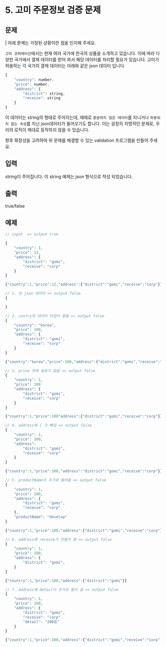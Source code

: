 # 5. 고미 주문정보 검증 문제

## 문제

| 아래 문제는 가정된 상황이란 점을 인지해 주세요.

`고미 코퍼레이션`에서는 현재 여러 국가에 한국의 상품을 소개하고 있습니다. 이에 따라 다양한 국가에서 결제 데이터를 받아 와서 해당 데이터를 처리할 필요가 있습니다. 고미가 허용하는 각 국가의 결제 데이터는 아래와 같은 json 데이터 입니다.

```javascript
{
	"country": number,
	"price": number,
	"address": {
		"district": string,
		"receive": string
	}
}
```
이 데이터는 string의 형태로 주어지는데, 때때로 `충분하지 않은 데이터`를 지니거나 `허용되지 않는 속성`를 지닌 json데이터가 들어오기도 합니다. 이는 굉장히 치명적인 문제로, 우리의 로직이 제대로 동작하지 않을 수 있습니다. 

향후 확장성을 고려하여 위 문제를 해결할 수 있는 validation 프로그램을 만들어 주세요.

## 입력

string이 주어집니다. 이 string 예제는 json 형식으로 작성 되었습니다.

## 출력

true/false

## 예제

```javascript
// input  => output true

{
	"country": 1,
	"price": 12,
	"address": {
		"district": "gomi",
		"receive": "corp"
	}
}

{"country":1,"price":12,"address":{"district":"gomi","receive":"corp"}}
```

```javascript
// 1. 빈 json 데이터 => output false
{

}

// 2. contry의 데이터 타입이 틀림 => output false
{
	"country": "korea",
	"price": 100,
	"address": {
		"district": "gomi",
		"receive": "corp"
	}
}

{"country":"korea","price":100,"address":{"district":"gomi","receive":"corp"}}

// 3. price 뒤에 쉼표가 없음 => output false
{
	"country": 1,
	"price": 100
	"address": {
		"district": "gomi",
		"receive": "corp"
	}
}

{"country":1,"price":100"address":{"district":"gomi","receive":"corp"}}

// 4. address에 { 가 빠짐 => output false
{
	"country": 1,
	"price": 100,
	"address": 
		"district": "gomi",
		"receive": "corp"
	}
}

{"country":1,"price":100,"address":"district":"gomi","receive":"corp"}}

// 5. productName이 추가로 들어옴 => output false
{
	"country": 1,
	"price": 100,
	"address": {
		"district": "gomi",
		"receive": "corp"
	},
	"productName": "develop"
}

{"country":1,"price":100,"address":{"district":"gomi","receive":"corp"},"productName":"develop"}

// 6. address에 receive가 안들어 옴 => output false
{
	"country": 1,
	"price": 100,
	"address": {
		"district": "gomi",
	}
}

{"country":1,"price":100,"address":{"district":"gomi"}}

// 7. address에 detail이 추가로 들어 옴 => output false
{
	"country": 1,
	"price": 100,
	"address": {
		"district": "gomi",
		"receive": "corp"
		"detail": "200호"
	}
}

{"country":1,"price":100,"address":{"district":"gomi","receive":"corp","detail":"200호"}}
```